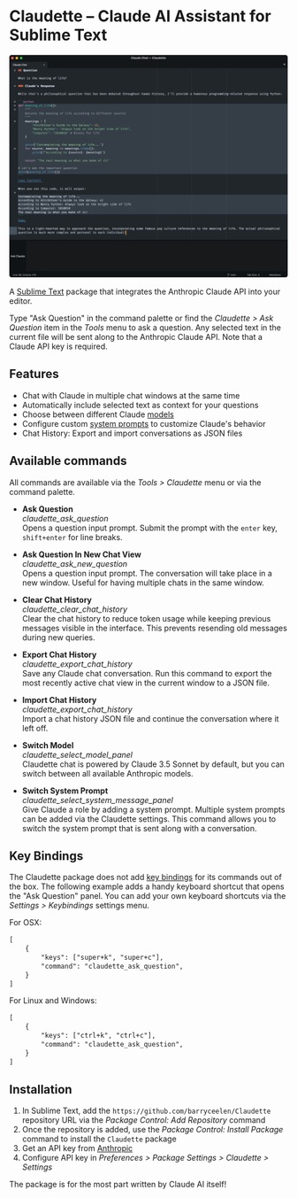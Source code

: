 # Claudette – Claude AI Assistant for Sublime Text

![Claude Chat View](/screenshot.png?raw=true "Ask Claude")

A [Sublime Text](http://www.sublimetext.com) package that integrates the Anthropic Claude API into your editor.

Type "Ask Question" in the command palette or find the *Claudette > Ask Question* item in the *Tools* menu to ask a question. Any selected text in the current file will be sent along to the Anthropic Claude API. Note that a Claude API key is required.

## Features

- Chat with Claude in multiple chat windows at the same time
- Automatically include selected text as context for your questions
- Choose between different Claude [models](https://docs.anthropic.com/en/docs/about-claude/models)
- Configure custom [system prompts](https://docs.anthropic.com/en/docs/build-with-claude/prompt-engineering/system-prompts) to customize Claude's behavior
- Chat History: Export and import conversations as JSON files

## Available commands

All commands are available via the *Tools > Claudette* menu or via the command palette.

- **Ask Question**  
*claudette\_ask\_question*  
Opens a question input prompt. Submit the prompt with the `enter` key, `shift+enter` for line breaks.

- **Ask Question In New Chat View**  
*claudette\_ask\_new\_question*  
Opens a question input prompt. The conversation will take place in a new window. Useful for having multiple chats in the same window.

- **Clear Chat History**   
*claudette\_clear\_chat\_history*  
Clear the chat history to reduce token usage while keeping previous messages visible in the interface. This prevents resending old messages during new queries.

- **Export Chat History**  
*claudette\_export\_chat\_history*  
Save any Claude chat conversation. Run this command to export the most recently active chat view in the current window to a JSON file.

- **Import Chat History**  
*claudette\_export\_chat\_history*  
Import a chat history JSON file and continue the conversation where it left off.

- **Switch Model**  
*claudette\_select\_model\_panel*  
Claudette chat is powered by Claude 3.5 Sonnet by default, but you can switch between all available Anthropic models.

- **Switch System Prompt**  
*claudette\_select\_system\_message\_panel*  
Give Claude a role by adding a system prompt. Multiple system prompts can be added via the Claudette settings. This command allows you to switch the system prompt that is sent along with a conversation.

## Key Bindings

The Claudette package does not add [key bindings](https://www.sublimetext.com/docs/key_bindings.html) for its commands out of the box. The following example adds a handy keyboard shortcut that opens the "Ask Question" panel. You can add your own keyboard shortcuts via the *Settings > Keybindings* settings menu.

For OSX:

```
[
	{
		"keys": ["super+k", "super+c"],
		"command": "claudette_ask_question",
	}
]
```

For Linux and Windows:

```
[
	{
		"keys": ["ctrl+k", "ctrl+c"],
		"command": "claudette_ask_question",
	}
]
```

## Installation

1. In Sublime Text, add the `https://github.com/barryceelen/Claudette` repository URL via the *Package Control: Add Repository* command
2. Once the repository is added, use the *Package Control: Install Package* command to install the `Claudette` package
2. Get an API key from [Anthropic](https://console.anthropic.com/)
3. Configure API key in *Preferences > Package Settings > Claudette > Settings*

The package is for the most part written by Claude AI itself!
